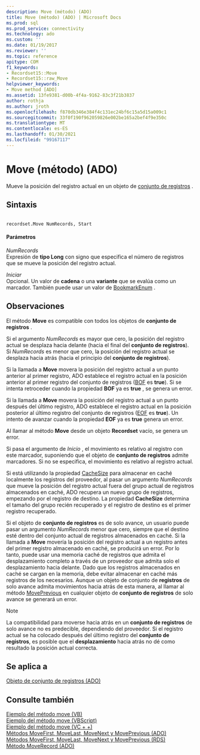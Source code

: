 ```yaml
---
description: Move (método) (ADO)
title: Move (método) (ADO) | Microsoft Docs
ms.prod: sql
ms.prod_service: connectivity
ms.technology: ado
ms.custom: ''
ms.date: 01/19/2017
ms.reviewer: ''
ms.topic: reference
apitype: COM
f1_keywords:
- Recordset15::Move
- Recordset15::raw_Move
helpviewer_keywords:
- Move method [ADO]
ms.assetid: 13fe9381-d00b-4f4a-9162-83c3f21b3837
author: rothja
ms.author: jroth
ms.openlocfilehash: f870db346e384f4c131ec24bf6c15a5d15a009c1
ms.sourcegitcommit: 33f0f190f962059826e002be165a2bef4f9e350c
ms.translationtype: MT
ms.contentlocale: es-ES
ms.lasthandoff: 01/30/2021
ms.locfileid: "99167117"
---
```

# <a name="move-method-ado"></a>Move (método) (ADO)
Mueve la posición del registro actual en un objeto de [conjunto de registros](./recordset-object-ado.md) .  
  
## <a name="syntax"></a>Sintaxis  
  
```  
  
recordset.Move NumRecords, Start  
```  
  
#### <a name="parameters"></a>Parámetros  
 *NumRecords*  
 Expresión de **tipo Long** con signo que especifica el número de registros que se mueve la posición del registro actual.  
  
 *Iniciar*  
 Opcional. Un valor de **cadena** o una **variante** que se evalúa como un marcador. También puede usar un valor de [BookmarkEnum](./bookmarkenum.md) .  
  
## <a name="remarks"></a>Observaciones  
 El método **Move** es compatible con todos los objetos de **conjunto de registros** .  
  
 Si el argumento *NumRecords* es mayor que cero, la posición del registro actual se desplaza hacia delante (hacia el final del **conjunto de registros**). Si *NumRecords* es menor que cero, la posición del registro actual se desplaza hacia atrás (hacia el principio del **conjunto de registros**).  
  
 Si la llamada a **Move** movera la posición del registro actual a un punto anterior al primer registro, ADO establece el registro actual en la posición anterior al primer registro del conjunto de registros ([BOF](./bof-eof-properties-ado.md) es **true**). Si se intenta retroceder cuando la propiedad **BOF** ya es **true** , se genera un error.  
  
 Si la llamada a **Move** movera la posición del registro actual a un punto después del último registro, ADO establece el registro actual en la posición posterior al último registro del conjunto de registros ([EOF](./bof-eof-properties-ado.md) es **true**). Un intento de avanzar cuando la propiedad **EOF** ya es **true** genera un error.  
  
 Al llamar al método **Move** desde un objeto **Recordset** vacío, se genera un error.  
  
 Si pasa el argumento de *Inicio* , el movimiento es relativo al registro con este marcador, suponiendo que el objeto de **conjunto de registros** admite marcadores. Si no se especifica, el movimiento es relativo al registro actual.  
  
 Si está utilizando la propiedad [CacheSize](./cachesize-property-ado.md) para almacenar en caché localmente los registros del proveedor, al pasar un argumento *NumRecords* que mueve la posición del registro actual fuera del grupo actual de registros almacenados en caché, ADO recupera un nuevo grupo de registros, empezando por el registro de destino. La propiedad **CacheSize** determina el tamaño del grupo recién recuperado y el registro de destino es el primer registro recuperado.  
  
 Si el objeto de **conjunto de registros** es de solo avance, un usuario puede pasar un argumento *NumRecords* menor que cero, siempre que el destino esté dentro del conjunto actual de registros almacenados en caché. Si la llamada a **Move** movería la posición del registro actual a un registro antes del primer registro almacenado en caché, se producirá un error. Por lo tanto, puede usar una memoria caché de registros que admita el desplazamiento completo a través de un proveedor que admita solo el desplazamiento hacia delante. Dado que los registros almacenados en caché se cargan en la memoria, debe evitar almacenar en caché más registros de los necesarios. Aunque un objeto de conjunto de **registros** de solo avance admita movimientos hacia atrás de esta manera, al llamar al método [MovePrevious](./movefirst-movelast-movenext-and-moveprevious-methods-ado.md) en cualquier objeto de **conjunto de registros** de solo avance se generará un error.  
  
> [!NOTE]
>  La compatibilidad para moverse hacia atrás en un **conjunto de registros** de solo avance no es predecible, dependiendo del proveedor. Si el registro actual se ha colocado después del último registro del **conjunto de registros**, es posible que el **desplazamiento** hacia atrás no dé como resultado la posición actual correcta.  
  
## <a name="applies-to"></a>Se aplica a  
 [Objeto de conjunto de registros (ADO)](./recordset-object-ado.md)  
  
## <a name="see-also"></a>Consulte también  
 [Ejemplo del método move (VB)](./move-method-example-vb.md)   
 [Ejemplo del método move (VBScript)](./move-method-example-vbscript.md)   
 [Ejemplo del método move (VC + +)](./move-method-example-vc.md)   
 [Métodos MoveFirst, MoveLast, MoveNext y MovePrevious (ADO)](./movefirst-movelast-movenext-and-moveprevious-methods-ado.md)   
 [Métodos MoveFirst, MoveLast, MoveNext y MovePrevious (RDS)](../rds-api/movefirst-movelast-movenext-and-moveprevious-methods-rds.md)   
 [Método MoveRecord (ADO)](./moverecord-method-ado.md)